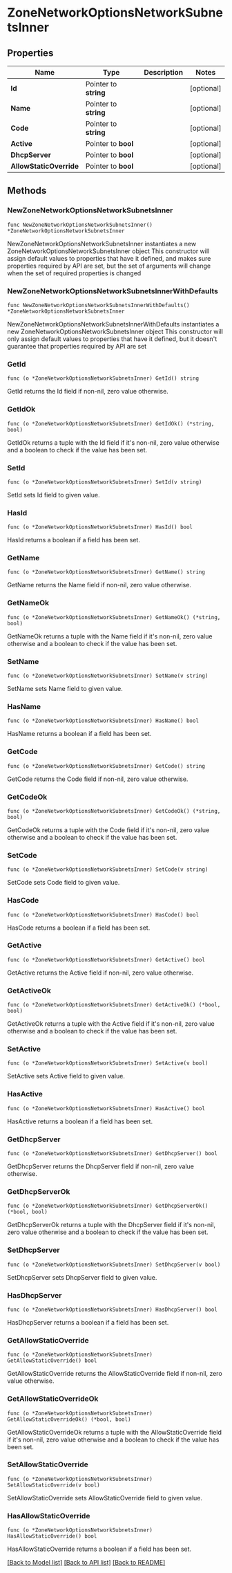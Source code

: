 # ZoneNetworkOptionsNetworkSubnetsInner

## Properties

Name | Type | Description | Notes
------------ | ------------- | ------------- | -------------
**Id** | Pointer to **string** |  | [optional] 
**Name** | Pointer to **string** |  | [optional] 
**Code** | Pointer to **string** |  | [optional] 
**Active** | Pointer to **bool** |  | [optional] 
**DhcpServer** | Pointer to **bool** |  | [optional] 
**AllowStaticOverride** | Pointer to **bool** |  | [optional] 

## Methods

### NewZoneNetworkOptionsNetworkSubnetsInner

`func NewZoneNetworkOptionsNetworkSubnetsInner() *ZoneNetworkOptionsNetworkSubnetsInner`

NewZoneNetworkOptionsNetworkSubnetsInner instantiates a new ZoneNetworkOptionsNetworkSubnetsInner object
This constructor will assign default values to properties that have it defined,
and makes sure properties required by API are set, but the set of arguments
will change when the set of required properties is changed

### NewZoneNetworkOptionsNetworkSubnetsInnerWithDefaults

`func NewZoneNetworkOptionsNetworkSubnetsInnerWithDefaults() *ZoneNetworkOptionsNetworkSubnetsInner`

NewZoneNetworkOptionsNetworkSubnetsInnerWithDefaults instantiates a new ZoneNetworkOptionsNetworkSubnetsInner object
This constructor will only assign default values to properties that have it defined,
but it doesn't guarantee that properties required by API are set

### GetId

`func (o *ZoneNetworkOptionsNetworkSubnetsInner) GetId() string`

GetId returns the Id field if non-nil, zero value otherwise.

### GetIdOk

`func (o *ZoneNetworkOptionsNetworkSubnetsInner) GetIdOk() (*string, bool)`

GetIdOk returns a tuple with the Id field if it's non-nil, zero value otherwise
and a boolean to check if the value has been set.

### SetId

`func (o *ZoneNetworkOptionsNetworkSubnetsInner) SetId(v string)`

SetId sets Id field to given value.

### HasId

`func (o *ZoneNetworkOptionsNetworkSubnetsInner) HasId() bool`

HasId returns a boolean if a field has been set.

### GetName

`func (o *ZoneNetworkOptionsNetworkSubnetsInner) GetName() string`

GetName returns the Name field if non-nil, zero value otherwise.

### GetNameOk

`func (o *ZoneNetworkOptionsNetworkSubnetsInner) GetNameOk() (*string, bool)`

GetNameOk returns a tuple with the Name field if it's non-nil, zero value otherwise
and a boolean to check if the value has been set.

### SetName

`func (o *ZoneNetworkOptionsNetworkSubnetsInner) SetName(v string)`

SetName sets Name field to given value.

### HasName

`func (o *ZoneNetworkOptionsNetworkSubnetsInner) HasName() bool`

HasName returns a boolean if a field has been set.

### GetCode

`func (o *ZoneNetworkOptionsNetworkSubnetsInner) GetCode() string`

GetCode returns the Code field if non-nil, zero value otherwise.

### GetCodeOk

`func (o *ZoneNetworkOptionsNetworkSubnetsInner) GetCodeOk() (*string, bool)`

GetCodeOk returns a tuple with the Code field if it's non-nil, zero value otherwise
and a boolean to check if the value has been set.

### SetCode

`func (o *ZoneNetworkOptionsNetworkSubnetsInner) SetCode(v string)`

SetCode sets Code field to given value.

### HasCode

`func (o *ZoneNetworkOptionsNetworkSubnetsInner) HasCode() bool`

HasCode returns a boolean if a field has been set.

### GetActive

`func (o *ZoneNetworkOptionsNetworkSubnetsInner) GetActive() bool`

GetActive returns the Active field if non-nil, zero value otherwise.

### GetActiveOk

`func (o *ZoneNetworkOptionsNetworkSubnetsInner) GetActiveOk() (*bool, bool)`

GetActiveOk returns a tuple with the Active field if it's non-nil, zero value otherwise
and a boolean to check if the value has been set.

### SetActive

`func (o *ZoneNetworkOptionsNetworkSubnetsInner) SetActive(v bool)`

SetActive sets Active field to given value.

### HasActive

`func (o *ZoneNetworkOptionsNetworkSubnetsInner) HasActive() bool`

HasActive returns a boolean if a field has been set.

### GetDhcpServer

`func (o *ZoneNetworkOptionsNetworkSubnetsInner) GetDhcpServer() bool`

GetDhcpServer returns the DhcpServer field if non-nil, zero value otherwise.

### GetDhcpServerOk

`func (o *ZoneNetworkOptionsNetworkSubnetsInner) GetDhcpServerOk() (*bool, bool)`

GetDhcpServerOk returns a tuple with the DhcpServer field if it's non-nil, zero value otherwise
and a boolean to check if the value has been set.

### SetDhcpServer

`func (o *ZoneNetworkOptionsNetworkSubnetsInner) SetDhcpServer(v bool)`

SetDhcpServer sets DhcpServer field to given value.

### HasDhcpServer

`func (o *ZoneNetworkOptionsNetworkSubnetsInner) HasDhcpServer() bool`

HasDhcpServer returns a boolean if a field has been set.

### GetAllowStaticOverride

`func (o *ZoneNetworkOptionsNetworkSubnetsInner) GetAllowStaticOverride() bool`

GetAllowStaticOverride returns the AllowStaticOverride field if non-nil, zero value otherwise.

### GetAllowStaticOverrideOk

`func (o *ZoneNetworkOptionsNetworkSubnetsInner) GetAllowStaticOverrideOk() (*bool, bool)`

GetAllowStaticOverrideOk returns a tuple with the AllowStaticOverride field if it's non-nil, zero value otherwise
and a boolean to check if the value has been set.

### SetAllowStaticOverride

`func (o *ZoneNetworkOptionsNetworkSubnetsInner) SetAllowStaticOverride(v bool)`

SetAllowStaticOverride sets AllowStaticOverride field to given value.

### HasAllowStaticOverride

`func (o *ZoneNetworkOptionsNetworkSubnetsInner) HasAllowStaticOverride() bool`

HasAllowStaticOverride returns a boolean if a field has been set.


[[Back to Model list]](../README.md#documentation-for-models) [[Back to API list]](../README.md#documentation-for-api-endpoints) [[Back to README]](../README.md)


